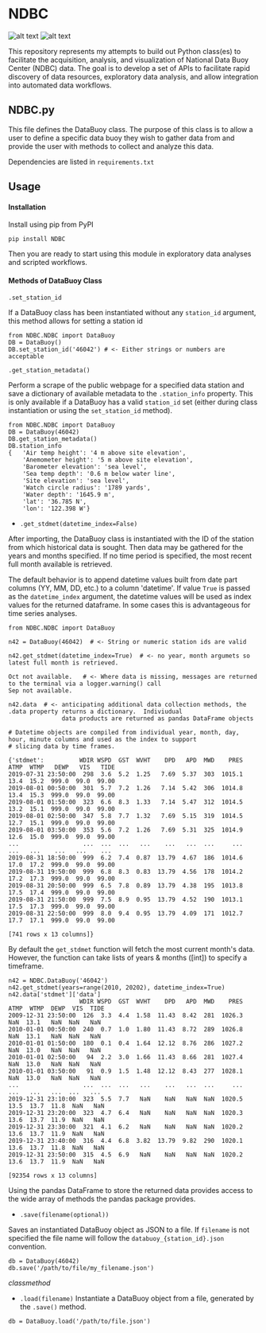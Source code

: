 # NDBC

![alt text](http://www.ndbc.noaa.gov/images/nws/noaaleft.jpg "NOAA") ![alt text](http://www.ndbc.noaa.gov/images/nws/ndbc_title.jpg "NDBC")

This repository represents my attempts to build out Python class(es)
to facilitate the acquisition, analysis, and visualization of National
Data Buoy Center (NDBC) data. The goal is to develop a set of APIs to
facilitate rapid discovery of data resources, exploratory data analysis,
and allow integration into automated data workflows.

## NDBC.py

This file defines the DataBuoy class. The purpose of this class is to
allow a user to define a specific data buoy they wish to gather data
from and provide the user with methods to collect and analyze this data.

Dependencies are listed in `requirements.txt`

## Usage

#### Installation

Install using pip from PyPI

```
pip install NDBC
```

Then you are ready to start using this module in exploratory data analyses and scripted workflows.

#### Methods of DataBuoy Class

`.set_station_id`

If a DataBuoy class has been instantiated without any `station_id` argument, this method allows for setting a station id

```
from NDBC.NDBC import DataBuoy
DB = DataBuoy()
DB.set_station_id('46042') # <- Either strings or numbers are acceptable
```

`.get_station_metadata()`

Perform a scrape of the public webpage for a specified data station and save a dictionary of available metadata to the `.station_info` property. This is only available if a DataBuoy has a valid `station_id` set (either during class instantiation or using
the `set_station_id` method).

```
from NDBC.NDBC import DataBuoy
DB = DataBuoy(46042)
DB.get_station_metadata()
DB.station_info
{   'Air temp height': '4 m above site elevation',
    'Anemometer height': '5 m above site elevation',
    'Barometer elevation': 'sea level',
    'Sea temp depth': '0.6 m below water line',
    'Site elevation': 'sea level',
    'Watch circle radius': '1789 yards',
    'Water depth': '1645.9 m',
    'lat': '36.785 N',
    'lon': '122.398 W'}
```

- `.get_stdmet(datetime_index=False)`

After importing, the DataBuoy class is instantiated with the ID of the
station from which historical data is sought. Then data may be gathered for
the years and months specified. If no time period is specified, the most recent
full month available is retrieved.

The default behavior is to append datetime values built from date part columns (YY, MM, DD, etc.) to a column 'datetime'. If value `True` is passed as the `datetime_index` argument, the datetime values will be used as index values for the returned dataframe. In some cases this is advantageous for time series analyses.

```
from NDBC.NDBC import DataBuoy

n42 = DataBuoy(46042)  # <- String or numeric station ids are valid

n42.get_stdmet(datetime_index=True)  # <- no year, month argumets so latest full month is retrieved.

Oct not available.   # <- Where data is missing, messages are returned to the terminal via a logger.warning() call
Sep not available.

n42.data  # <- anticipating additional data collection methods, the .data property returns a dictionary.  Indiviudual
               data products are returned as pandas DataFrame objects

# Datetime objects are compiled from individual year, month, day, hour, minute columns and used as the index to support
# slicing data by time frames.

{'stdmet':          WDIR WSPD  GST  WVHT    DPD   APD  MWD    PRES  ATMP  WTMP   DEWP   VIS   TIDE
2019-07-31 23:50:00  298  3.6  5.2  1.25   7.69  5.37  303  1015.1  13.4  15.2  999.0  99.0  99.00
2019-08-01 00:50:00  301  5.7  7.2  1.26   7.14  5.42  306  1014.8  13.4  15.3  999.0  99.0  99.00
2019-08-01 01:50:00  323  6.6  8.3  1.33   7.14  5.47  312  1014.5  13.2  15.1  999.0  99.0  99.00
2019-08-01 02:50:00  347  5.8  7.7  1.32   7.69  5.15  319  1014.5  12.7  15.1  999.0  99.0  99.00
2019-08-01 03:50:00  353  5.6  7.2  1.26   7.69  5.31  325  1014.9  12.6  15.0  999.0  99.0  99.00
...                  ...  ...  ...   ...    ...   ...  ...     ...   ...   ...    ...   ...    ...
2019-08-31 18:50:00  999  6.2  7.4  0.87  13.79  4.67  186  1014.6  17.0  17.2  999.0  99.0  99.00
2019-08-31 19:50:00  999  6.8  8.3  0.83  13.79  4.56  178  1014.2  17.2  17.3  999.0  99.0  99.00
2019-08-31 20:50:00  999  6.5  7.8  0.89  13.79  4.38  195  1013.8  17.5  17.4  999.0  99.0  99.00
2019-08-31 21:50:00  999  7.5  8.9  0.95  13.79  4.52  190  1013.1  17.5  17.3  999.0  99.0  99.00
2019-08-31 22:50:00  999  8.0  9.4  0.95  13.79  4.09  171  1012.7  17.7  17.1  999.0  99.0  99.00

[741 rows x 13 columns]}
```

By default the `get_stdmet` function will fetch the most current month's data. However, the function can take lists of years & months ([int]) to specify a timeframe.

```
n42 = NDBC.DataBuoy('46042')
n42.get_stdmet(years=range(2010, 20202), datetime_index=True)
n42.data['stdmet']['data']
                    WDIR WSPD  GST  WVHT    DPD   APD  MWD    PRES  ATMP  WTMP  DEWP  VIS  TIDE
2009-12-31 23:50:00  126  3.3  4.4  1.58  11.43  8.42  281  1026.3   NaN  13.1   NaN  NaN   NaN
2010-01-01 00:50:00  240  0.7  1.0  1.80  11.43  8.72  289  1026.8   NaN  13.1   NaN  NaN   NaN
2010-01-01 01:50:00  180  0.1  0.4  1.64  12.12  8.76  286  1027.2   NaN  13.0   NaN  NaN   NaN
2010-01-01 02:50:00   94  2.2  3.0  1.66  11.43  8.66  281  1027.4   NaN  13.0   NaN  NaN   NaN
2010-01-01 03:50:00   91  0.9  1.5  1.48  12.12  8.43  277  1028.1   NaN  13.0   NaN  NaN   NaN
...                  ...  ...  ...   ...    ...   ...  ...     ...   ...   ...   ...  ...   ...
2019-12-31 23:10:00  323  5.5  7.7   NaN    NaN   NaN  NaN  1020.5  13.5  13.7  11.8  NaN   NaN
2019-12-31 23:20:00  323  4.7  6.4   NaN    NaN   NaN  NaN  1020.3  13.6  13.7  11.9  NaN   NaN
2019-12-31 23:30:00  321  4.1  6.2   NaN    NaN   NaN  NaN  1020.2  13.6  13.7  11.9  NaN   NaN
2019-12-31 23:40:00  316  4.4  6.8  3.82  13.79  9.82  290  1020.1  13.6  13.7  11.8  NaN   NaN
2019-12-31 23:50:00  315  4.5  6.9   NaN    NaN   NaN  NaN  1020.2  13.6  13.7  11.9  NaN   NaN

[92354 rows x 13 columns]
```

Using the pandas DataFrame to store the returned data provides access to the wide array of methods the pandas package
provides.

- `.save(filename(optional))`

Saves an instantiated DataBuoy object as JSON to a file. If `filename` is not specified the file name will follow the
`databuoy_{station_id}.json` convention.

```
db = DataBuoy(46042)
db.save('/path/to/file/my_filename.json')
```

_classmethod_

- `.load(filename)`
  Instantiate a DataBuoy object from a file, generated by the `.save()` method.

```
db = DataBuoy.load('/path/to/file.json')
```
